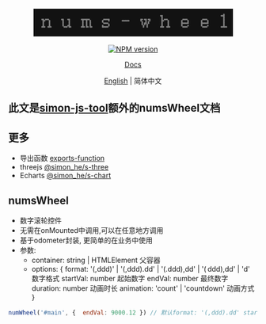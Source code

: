 <p align="center">
<img  src="./assets/icon.jpg" alt="numsWheel">
</p>
<p align="center"><a href="https://www.npmjs.com/package/@simon_he/nums-wheel"><img src="https://img.shields.io/npm/v/@simon_he/nums-wheel?color=3fb883&amp;label=" alt="NPM version"></a></p>
<p align="center"><a href="https://www.hejian.club/posts/nums-wheel-zh">Docs</a></p>
<p align="center"> <a href="./README_en.md">English</a> | 简体中文</p>

## 此文是[simon-js-tool](https://www.npmjs.com/package/simon-js-tool)额外的numsWheel文档

## 更多
- 导出函数 [exports-function](https://github.com/SimonHe1995/exportsFunction)
- threejs [@simon_he/s-three](https://github.com/Simon-He95/sThree)
- Echarts [@simon_he/s-chart](https://github.com/Simon-He95/sCharts)

## numsWheel
- 数字滚轮控件
- 无需在onMounted中调用,可以在任意地方调用
- 基于odometer封装, 更简单的在业务中使用
- 参数:
  - container: string | HTMLElement 父容器
  - options: {  format: '(,ddd)' | '(,ddd).dd' | '(.ddd),dd' | '( ddd),dd' | 'd' 数字格式 startVal: number 起始数字 endVal: number 最终数字  duration: number 动画时长  animation: 'count' | 'countdown' 动画方式 }
```javascript
numWheel('#main', {  endVal: 9000.12 }) // 默认format: '(,ddd).dd' startVal: 0 duration: 500 animation: 'countdown', 可以自定义format, startVal, duration, animation
```
